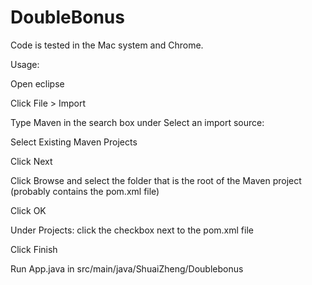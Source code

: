 # DoubleBonus

Code is tested in the Mac system and Chrome.

Usage:

Open eclipse

Click File > Import

Type Maven in the search box under Select an import source:

Select Existing Maven Projects

Click Next

Click Browse and select the folder that is the root of the Maven project (probably contains the pom.xml file)

Click OK

Under Projects: click the checkbox next to the pom.xml file

Click Finish


Run App.java in src/main/java/ShuaiZheng/Doublebonus
